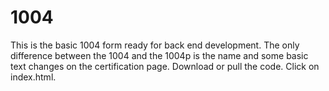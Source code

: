 # 1004

This is the basic 1004 form ready for back end development. The only difference between the 1004 and the 1004p is the name and some basic text changes on the certification page. 
Download or pull the code. Click on index.html. 
